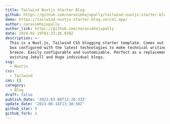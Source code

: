 ```yaml
---
title: Tailwind Nuxtjs Starter Blog
github: https://github.com/narasimhajupally/tailwind-nuxtjs-starter-blog
demo: https://tailwind-nuxtjs-starter-blog.vercel.app/
author: narasimhajupally
author_link: https://github.com/narasimhajupally
date: 2024-02-19T03:33:26.039Z
description: >-
  This is a Nuxt.js, Tailwind CSS blogging starter template. Comes out of the
  box configured with the latest technologies to make technical writing a
  breeze. Easily configurable and customizable. Perfect as a replacement to
  existing Jekyll and Hugo individual blogs.
ssg:
  - Nuxtjs
css:
  - Tailwind
cms: []
category:
  - Blog
draft: false
publish_date: '2023-03-08T13:26:33Z'
update_date: '2023-06-18T13:38:58Z'
github_star: 9
github_fork: 2
---
```

